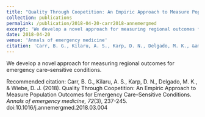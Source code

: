 ```yaml
---
title: "Quality Through Coopetition: An Empiric Approach to Measure Population Outcomes for Emergency Care–Sensitive Conditions"
collection: publications
permalink: /publication/2018-04-20-carr2018-annemergmed
excerpt: 'We develop a novel approach for measuring regional outcomes for emergency care–sensitive conditions.'
date: 2018-04-20
venue: 'Annals of emergency medicine'
citation: 'Carr, B. G., Kilaru, A. S., Karp, D. N., Delgado, M. K., &amp; Wiebe, D. J. (2018). Quality Through Coopetition: An Empiric Approach to Measure Population Outcomes for Emergency Care–Sensitive Conditions. <i>Annals of emergency medicine, 72</i>(3), 237-245. doi:10.1016/j.annemergmed.2018.03.004'
---
```

We develop a novel approach for measuring regional outcomes for emergency care–sensitive conditions.

Recommended citation: Carr, B. G., Kilaru, A. S., Karp, D. N., Delgado, M. K., & Wiebe, D. J. (2018). Quality Through Coopetition: An Empiric Approach to Measure Population Outcomes for Emergency Care–Sensitive Conditions. <i>Annals of emergency medicine, 72</i>(3), 237-245. doi:10.1016/j.annemergmed.2018.03.004